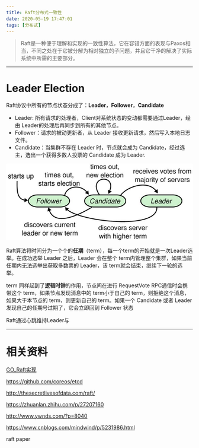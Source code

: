 ```yaml
---
title: Raft分布式一致性
date: 2020-05-19 17:47:01
tags: [分布式]
---
```


> Raft是一种便于理解和实现的一致性算法，它在容错方面的表现与Paxos相当，不同之处在于它被分解为相对独立的子问题，并且它干净的解决了实际系统中所需的主要部分。



<!-- more -->

------

# Leader Election

Raft协议中所有的节点状态分成了：**Leader**，**Follower**，**Candidate**

* Leader: 所有请求的处理者，Client对系统状态的变动都需要通过Leader，经由 Leader的处理后再同步到所有的其他节点。
* Follower：请求的被动更新者，从 Leader 接收更新请求，然后写入本地日志文件。
* Candidate：当集群不存在 Leader 时，节点就会成为 Candidate，经过选主，选出一个获得多数人投票的 Candidate 成为 Leader.

![](./Raft分布式一致性/raft_leader_election.jpg)

Raft算法将时间分为一个个的**任期**（term），每一个term的开始就是一次Leader选举。在成功选举 Leader 之后，Leader 会在整个 term内管理整个集群，如果当前任期内无法选举出获取多数票的 Leader，该 term就会结束，继续下一轮的选举。

term 同样起到了**逻辑时钟**的作用，节点间在进行 RequestVote RPC通信时会携带这个 term，如果节点发现消息中的 term小于自己的 term，则拒绝这个消息，如果大于本节点的 term，则更新自己的 term。如果一个 Candidate 或者 Leader 发现自己的任期号过期了，它会立即回到 Follower 状态

Raft通过心跳维持Leader与





***

# 相关资料

[GO_Raft实现](https://github.com/goraft/raft)

https://github.com/coreos/etcd

http://thesecretlivesofdata.com/raft/

https://zhuanlan.zhihu.com/p/27207160

http://www.ywnds.com/?p=8040

https://www.cnblogs.com/mindwind/p/5231986.html

raft paper